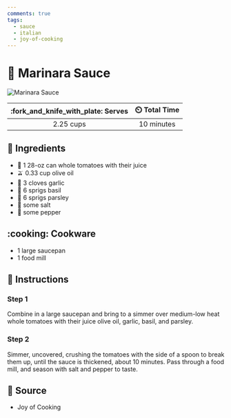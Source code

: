 ```yaml
---
comments: true
tags:
  - sauce
  - italian
  - joy-of-cooking 
---
```

# :tomato: Marinara Sauce

![Marinara Sauce](../assets/images/marinara-sauce.jpg)

| :fork_and_knife_with_plate: Serves | :timer_clock: Total Time |
|:----------------------------------:|:-----------------------: |
| 2.25 cups | 10 minutes |

## :salt: Ingredients

- :tomato: 1 28-oz can whole tomatoes with their juice
- :olive: 0.33 cup olive oil
- :garlic: 3 cloves garlic
- :herb: 6 sprigs basil
- :herb: 6 sprigs parsley
- :salt: some salt
- :salt: some pepper

## :cooking: Cookware

- 1 large saucepan
- 1 food mill

## :pencil: Instructions

### Step 1

Combine in a large saucepan and bring to a simmer over medium-low heat whole tomatoes with their juice olive oil,
garlic, basil, and parsley.

### Step 2

Simmer, uncovered, crushing the tomatoes with the side of a spoon to break them up, until the sauce is thickened, about
10 minutes. Pass through a food mill, and season with salt and pepper to taste.

## :link: Source

- Joy of Cooking
